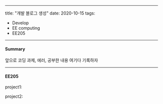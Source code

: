 
---
title: "개발 블로그 생성"
date: 2020-10-15
tags:
- Develop
- EE computing
- EE205
---

#### Summary
앞으로 코딩 과제, 에러, 공부한 내용 여기다 기록하자

---

#### EE205
project1:

project2:

